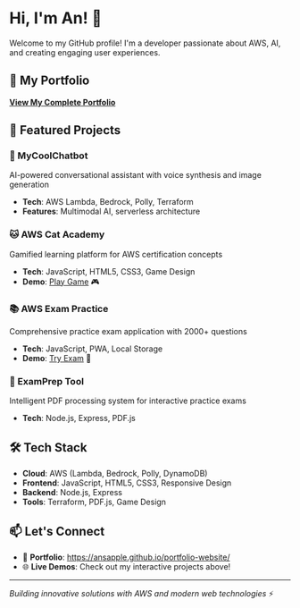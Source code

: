 # Hi, I'm An! 👋

Welcome to my GitHub profile! I'm a developer passionate about AWS, AI, and creating engaging user experiences.

## 🚀 My Portfolio
**[View My Complete Portfolio](https://ansapple.github.io/portfolio-website/)**

## 🎯 Featured Projects

### 🤖 MyCoolChatbot
AI-powered conversational assistant with voice synthesis and image generation
- **Tech**: AWS Lambda, Bedrock, Polly, Terraform
- **Features**: Multimodal AI, serverless architecture

### 🐱 AWS Cat Academy
Gamified learning platform for AWS certification concepts
- **Tech**: JavaScript, HTML5, CSS3, Game Design
- **Demo**: [Play Game](https://ansapple.github.io/aws-cat-academy/) 🎮

### 📚 AWS Exam Practice
Comprehensive practice exam application with 2000+ questions
- **Tech**: JavaScript, PWA, Local Storage
- **Demo**: [Try Exam](https://ansapple.github.io/aws-exam-practice/) 📝

### 📄 ExamPrep Tool
Intelligent PDF processing system for interactive practice exams
- **Tech**: Node.js, Express, PDF.js

## 🛠️ Tech Stack
- **Cloud**: AWS (Lambda, Bedrock, Polly, DynamoDB)
- **Frontend**: JavaScript, HTML5, CSS3, Responsive Design
- **Backend**: Node.js, Express
- **Tools**: Terraform, PDF.js, Game Design

## 📫 Let's Connect
- 💼 **Portfolio**: https://ansapple.github.io/portfolio-website/
- 🌐 **Live Demos**: Check out my interactive projects above!

---
*Building innovative solutions with AWS and modern web technologies* ⚡
